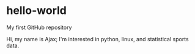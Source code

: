 # hello-world
My first GitHub repository

Hi, my name is Ajax; I'm interested in python, linux, and statistical sports data.

